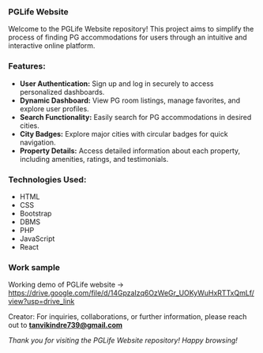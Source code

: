 ### PGLife Website

Welcome to the PGLife Website repository! This project aims to simplify the process of finding PG accommodations for users through an intuitive and interactive online platform.

### Features:

- **User Authentication:** Sign up and log in securely to access personalized dashboards.
- **Dynamic Dashboard:** View PG room listings, manage favorites, and explore user profiles.
- **Search Functionality:** Easily search for PG accommodations in desired cities.
- **City Badges:** Explore major cities with circular badges for quick navigation.
- **Property Details:** Access detailed information about each property, including amenities, ratings, and testimonials.

### Technologies Used:

- HTML
- CSS
- Bootstrap
- DBMS
- PHP
- JavaScript
- React

### **Work sample** 
Working demo of PGLife website -> https://drive.google.com/file/d/14GpzaIzq6OzWeGr_UOKyWuHxRTTxQmLf/view?usp=drive_link

Creator: For inquiries, collaborations, or further information, please reach out to **tanvikindre739@gmail.com**

_Thank you for visiting the PGLife Website repository! Happy browsing!_
